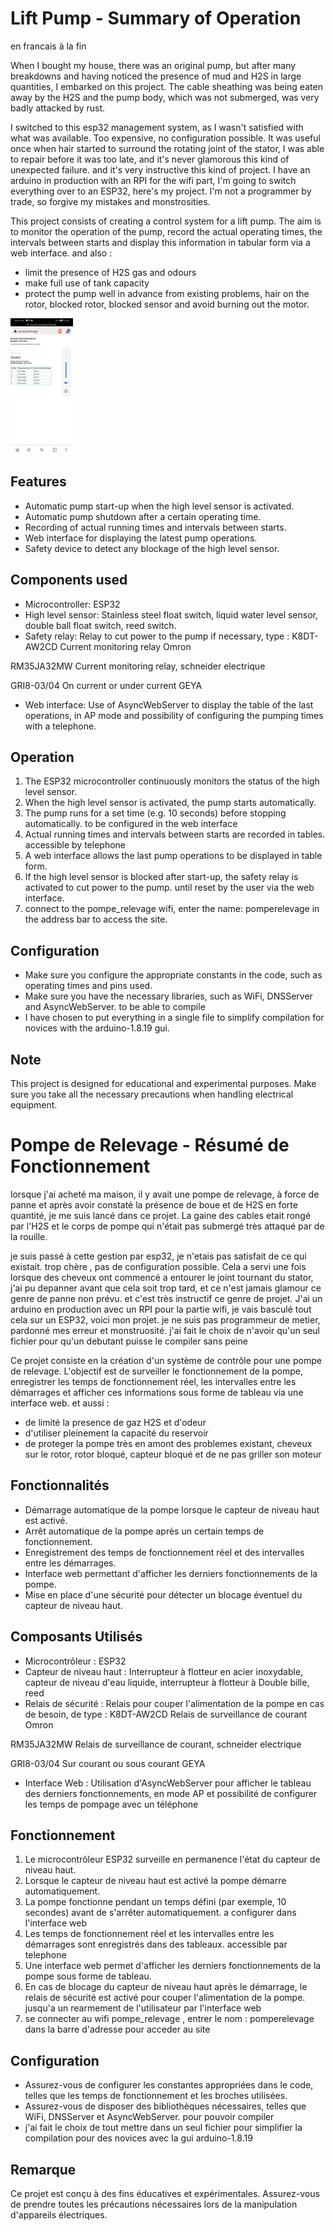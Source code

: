 # Lift Pump - Summary of Operation
en francais à la fin

When I bought my house, there was an original pump, but after many breakdowns and having noticed the presence of mud and H2S in large quantities, I embarked on this project. The cable sheathing was being eaten away by the H2S and the pump body, which was not submerged, was very badly attacked by rust.

 I switched to this esp32 management system, as I wasn't satisfied with what was available. Too expensive, no configuration possible. It was useful once when hair started to surround the rotating joint of the stator, I was able to repair before it was too late, and it's never glamorous this kind of unexpected failure. and it's very instructive this kind of project. I have an arduino in production with an RPI for the wifi part, I'm going to switch everything over to an ESP32, here's my project. I'm not a programmer by trade, so forgive my mistakes and monstrosities.

This project consists of creating a control system for a lift pump. The aim is to monitor the operation of the pump, record the actual operating times, the intervals between starts and display this information in tabular form via a web interface. and also :
- limit the presence of H2S gas and odours
- make full use of tank capacity
- protect the pump well in advance from existing problems, hair on the rotor, blocked rotor, blocked sensor and avoid burning out the motor.

<img src="https://github.com/ygueparm/lift_pump/blob/main/screenshot.jpg" alt="screen shoot" width="100">

## Features

- Automatic pump start-up when the high level sensor is activated.
- Automatic pump shutdown after a certain operating time.
- Recording of actual running times and intervals between starts.
- Web interface for displaying the latest pump operations.
- Safety device to detect any blockage of the high level sensor.

## Components used

- Microcontroller: ESP32
- High level sensor: Stainless steel float switch, liquid water level sensor, double ball float switch, reed switch.
- Safety relay: Relay to cut power to the pump if necessary, type :
    K8DT-AW2CD Current monitoring relay
Omron

RM35JA32MW Current monitoring relay, 
schneider electrique

GRI8-03/04 On current or under current
GEYA
- Web interface: Use of AsyncWebServer to display the table of the last operations, in AP mode and possibility of configuring the pumping times with a telephone.

## Operation

1. The ESP32 microcontroller continuously monitors the status of the high level sensor.
2. When the high level sensor is activated, the pump starts automatically.
3. The pump runs for a set time (e.g. 10 seconds) before stopping automatically. to be configured in the web interface
4. Actual running times and intervals between starts are recorded in tables. accessible by telephone
5. A web interface allows the last pump operations to be displayed in table form.
6. If the high level sensor is blocked after start-up, the safety relay is activated to cut power to the pump.
until reset by the user via the web interface.
7. connect to the pompe_relevage wifi, enter the name: pomperelevage in the address bar to access the site.

## Configuration

- Make sure you configure the appropriate constants in the code, such as operating times and pins used.
- Make sure you have the necessary libraries, such as WiFi, DNSServer and AsyncWebServer. to be able to compile
- I have chosen to put everything in a single file to simplify compilation for novices with the arduino-1.8.19 gui.

## Note

This project is designed for educational and experimental purposes. Make sure you take all the necessary precautions when handling electrical equipment.

# Pompe de Relevage - Résumé de Fonctionnement

lorsque j'ai acheté ma maison, il y avait une pompe de relevage, à force de panne et après avoir constaté la présence de boue et de H2S en forte quantité, je me suis lancé dans ce projet. La gaine des cables etait rongé par l'H2S et le corps de pompe qui n'était pas submergé très attaqué par de la rouille.

 je suis passé à cette gestion par esp32, je n'etais pas satisfait de ce qui existait. trop chère , pas de configuration possible. Cela a servi une fois lorsque des cheveux ont commencé a entourer le joint tournant du stator, j'ai pu depanner avant que cela soit trop tard, et ce n'est jamais glamour ce genre de panne non prévu. et c'est très instructif ce genre de projet. J'ai un arduino en production avec un RPI pour la partie wifi, je vais basculé tout cela sur un ESP32, voici mon projet. je ne suis pas programmeur de metier, pardonné mes erreur et monstruosité. j'ai fait le choix de n'avoir qu'un seul fichier pour qu'un debutant puisse le compiler sans peine

Ce projet consiste en la création d'un système de contrôle pour une pompe de relevage. L'objectif est de surveiller le fonctionnement de la pompe, enregistrer les temps de fonctionnement réel, les intervalles entre les démarrages et afficher ces informations sous forme de tableau via une interface web. et aussi :
- de limité la presence de gaz H2S et d'odeur
- d'utiliser pleinement la capacité du reservoir
- de proteger la pompe très en amont des problemes existant, cheveux sur le rotor, rotor bloqué, capteur bloqué et de ne pas griller son moteur

## Fonctionnalités

- Démarrage automatique de la pompe lorsque le capteur de niveau haut est activé.
- Arrêt automatique de la pompe après un certain temps de fonctionnement.
- Enregistrement des temps de fonctionnement réel et des intervalles entre les démarrages.
- Interface web permettant d'afficher les derniers fonctionnements de la pompe.
- Mise en place d'une sécurité pour détecter un blocage éventuel du capteur de niveau haut.

## Composants Utilisés

- Microcontrôleur : ESP32
- Capteur de niveau haut : Interrupteur à flotteur en acier inoxydable, capteur de niveau d'eau liquide, interrupteur à flotteur à Double bille, reed
- Relais de sécurité : Relais pour couper l'alimentation de la pompe en cas de besoin, de type :
    K8DT-AW2CD Relais de surveillance de courant
Omron

RM35JA32MW Relais de surveillance de courant, 
schneider electrique

GRI8-03/04 Sur courant ou sous courant
GEYA
- Interface Web : Utilisation d'AsyncWebServer pour afficher le tableau des derniers fonctionnements, en mode AP et possibilité de configurer les temps de pompage avec un téléphone

## Fonctionnement

1. Le microcontrôleur ESP32 surveille en permanence l'état du capteur de niveau haut.
2. Lorsque le capteur de niveau haut est activé  la pompe démarre automatiquement.
3. La pompe fonctionne pendant un temps défini (par exemple, 10 secondes) avant de s'arrêter automatiquement. a configurer dans l'interface web
4. Les temps de fonctionnement réel et les intervalles entre les démarrages sont enregistrés dans des tableaux. accessible par telephone
5. Une interface web permet d'afficher les derniers fonctionnements de la pompe sous forme de tableau.
6. En cas de blocage du capteur de niveau haut après le démarrage, le relais de sécurité est activé pour couper l'alimentation de la pompe.
jusqu'a un rearmement de l'utilisateur par l'interface web
7. se connecter au wifi pompe_relevage , entrer le nom : pomperelevage dans la barre d'adresse pour acceder au site

## Configuration

- Assurez-vous de configurer les constantes appropriées dans le code, telles que les temps de fonctionnement et les broches utilisées.
- Assurez-vous de disposer des bibliothèques nécessaires, telles que WiFi, DNSServer et AsyncWebServer. pour pouvoir compiler
- j'ai fait le choix de tout mettre dans un seul fichier pour simplifier la compilation pour des novices avec la gui arduino-1.8.19

## Remarque

Ce projet est conçu à des fins éducatives et expérimentales. Assurez-vous de prendre toutes les précautions nécessaires lors de la manipulation d'appareils électriques.

